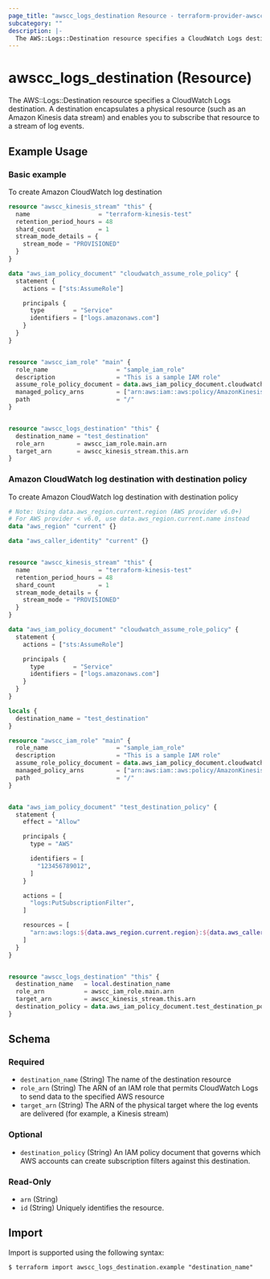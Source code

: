 ```yaml
---
page_title: "awscc_logs_destination Resource - terraform-provider-awscc"
subcategory: ""
description: |-
  The AWS::Logs::Destination resource specifies a CloudWatch Logs destination. A destination encapsulates a physical resource (such as an Amazon Kinesis data stream) and enables you to subscribe that resource to a stream of log events.
---
```


# awscc_logs_destination (Resource)

The AWS::Logs::Destination resource specifies a CloudWatch Logs destination. A destination encapsulates a physical resource (such as an Amazon Kinesis data stream) and enables you to subscribe that resource to a stream of log events.

## Example Usage

### Basic example
To create Amazon CloudWatch log destination
```terraform
resource "awscc_kinesis_stream" "this" {
  name                   = "terraform-kinesis-test"
  retention_period_hours = 48
  shard_count            = 1
  stream_mode_details = {
    stream_mode = "PROVISIONED"
  }
}

data "aws_iam_policy_document" "cloudwatch_assume_role_policy" {
  statement {
    actions = ["sts:AssumeRole"]

    principals {
      type        = "Service"
      identifiers = ["logs.amazonaws.com"]
    }
  }
}


resource "awscc_iam_role" "main" {
  role_name                   = "sample_iam_role"
  description                 = "This is a sample IAM role"
  assume_role_policy_document = data.aws_iam_policy_document.cloudwatch_assume_role_policy.json
  managed_policy_arns         = ["arn:aws:iam::aws:policy/AmazonKinesisFullAccess"]
  path                        = "/"
}


resource "awscc_logs_destination" "this" {
  destination_name = "test_destination"
  role_arn         = awscc_iam_role.main.arn
  target_arn       = awscc_kinesis_stream.this.arn
}
```

### Amazon CloudWatch log destination with destination policy
To create Amazon CloudWatch log destination with destination policy
```terraform
# Note: Using data.aws_region.current.region (AWS provider v6.0+)
# For AWS provider < v6.0, use data.aws_region.current.name instead
data "aws_region" "current" {}

data "aws_caller_identity" "current" {}


resource "awscc_kinesis_stream" "this" {
  name                   = "terraform-kinesis-test"
  retention_period_hours = 48
  shard_count            = 1
  stream_mode_details = {
    stream_mode = "PROVISIONED"
  }
}

data "aws_iam_policy_document" "cloudwatch_assume_role_policy" {
  statement {
    actions = ["sts:AssumeRole"]

    principals {
      type        = "Service"
      identifiers = ["logs.amazonaws.com"]
    }
  }
}

locals {
  destination_name = "test_destination"
}

resource "awscc_iam_role" "main" {
  role_name                   = "sample_iam_role"
  description                 = "This is a sample IAM role"
  assume_role_policy_document = data.aws_iam_policy_document.cloudwatch_assume_role_policy.json
  managed_policy_arns         = ["arn:aws:iam::aws:policy/AmazonKinesisFullAccess"]
  path                        = "/"
}


data "aws_iam_policy_document" "test_destination_policy" {
  statement {
    effect = "Allow"

    principals {
      type = "AWS"

      identifiers = [
        "123456789012",
      ]
    }

    actions = [
      "logs:PutSubscriptionFilter",
    ]

    resources = [
      "arn:aws:logs:${data.aws_region.current.region}:${data.aws_caller_identity.current.account_id}:destination:${local.destination_name}"
    ]
  }
}


resource "awscc_logs_destination" "this" {
  destination_name   = local.destination_name
  role_arn           = awscc_iam_role.main.arn
  target_arn         = awscc_kinesis_stream.this.arn
  destination_policy = data.aws_iam_policy_document.test_destination_policy.json
}
```

<!-- schema generated by tfplugindocs -->
## Schema

### Required

- `destination_name` (String) The name of the destination resource
- `role_arn` (String) The ARN of an IAM role that permits CloudWatch Logs to send data to the specified AWS resource
- `target_arn` (String) The ARN of the physical target where the log events are delivered (for example, a Kinesis stream)

### Optional

- `destination_policy` (String) An IAM policy document that governs which AWS accounts can create subscription filters against this destination.

### Read-Only

- `arn` (String)
- `id` (String) Uniquely identifies the resource.

## Import

Import is supported using the following syntax:

```shell
$ terraform import awscc_logs_destination.example "destination_name"
```